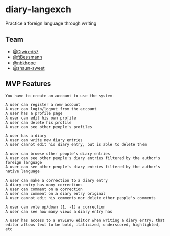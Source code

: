 # diary-langexch

Practice a foreign language through writing

## Team

* [@Cjwired57](https://github.com/Cjwired57)
* [@ftBessmann](https://github.com/ftBessmann)
* [@nbkhope](https://github.com/nbkhope)
* [@shaun-sweet](https://github.com/shaun-sweet)

## MVP Features

```
You have to create an account to use the system

A user can register a new account
A user can login/logout from the account
A user has a profile page
A user can edit his own profile
A user can delete his profile
A user can see other people's profiles 

A user has a diary
A user can write new diary entries
A user cannot edit his diary entry, but is able to delete them

A user can browse other people's diary entries
A user can see other people's diary entries filtered by the author's foreign language
A user can see other people's diary entries filtered by the author's native language

A user can make a correction to a diary entry
A diary entry has many corrections
A user can comment on a correction
A user can comment on a diary entry original
A user cannot edit his comments nor delete other people's comments

A user can vote up/down (1, -1) a correction
A user can see how many views a diary entry has

A user has access to a WYSIWYG editor when writing a diary entry; that editor allows text to be bold, italicized, underscored, highlighted, etc
``` 
